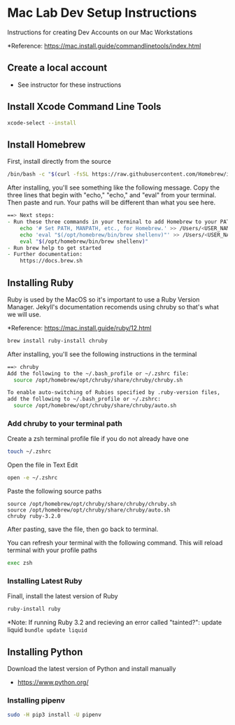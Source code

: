# Mac Lab Dev Setup Instructions
Instructions for creating Dev Accounts on our Mac Workstations

*Reference: https://mac.install.guide/commandlinetools/index.html

## Create a local account
* See instructor for these instructions

## Install Xcode Command Line Tools
```zsh
xcode-select --install
```

## Install Homebrew

First, install directly from the source
```zsh
/bin/bash -c "$(curl -fsSL https://raw.githubusercontent.com/Homebrew/install/HEAD/install.sh)”
```

After installing, you'll see something like the following message. Copy the three lines that begin with "echo," "echo," and "eval" from your terminal. Then paste and run. Your paths will be different than what you see here.

```zsh
==> Next steps:
- Run these three commands in your terminal to add Homebrew to your PATH:
    echo '# Set PATH, MANPATH, etc., for Homebrew.' >> /Users/<USER_NAME>/.zprofile
    echo 'eval "$(/opt/homebrew/bin/brew shellenv)"' >> /Users/<USER_NAME>/.zprofile
    eval "$(/opt/homebrew/bin/brew shellenv)"
- Run brew help to get started
- Further documentation:
    https://docs.brew.sh
```

## Installing Ruby
Ruby is used by the MacOS so it's important to use a Ruby Version Manager. Jekyll's documentation recomends using chruby so that's what we will use.

*Reference: https://mac.install.guide/ruby/12.html

```zsh
brew install ruby-install chruby
```

After installing, you'll see the following instructions in the terminal
```bash
==> chruby
Add the following to the ~/.bash_profile or ~/.zshrc file:
  source /opt/homebrew/opt/chruby/share/chruby/chruby.sh

To enable auto-switching of Rubies specified by .ruby-version files,
add the following to ~/.bash_profile or ~/.zshrc:
  source /opt/homebrew/opt/chruby/share/chruby/auto.sh

```

### Add chruby to your terminal path

Create a zsh terminal profile file if you do not already have one
```zsh
touch ~/.zshrc  
```

Open the file in Text Edit
```zsh
open -e ~/.zshrc
```

Paste the following source paths
```text
source /opt/homebrew/opt/chruby/share/chruby/chruby.sh
source /opt/homebrew/opt/chruby/share/chruby/auto.sh
chruby ruby-3.2.0
```

After pasting, save the file, then go back to terminal.

You can refresh your terminal with the following command. This will reload terminal with your profile paths

```zsh
exec zsh
```

### Installing Latest Ruby

Finall, install the latest version of Ruby
```zsh
ruby-install ruby
```

*Note: If running Ruby 3.2 and recieving an error called "tainted?": update liquid
`bundle update liquid`

## Installing Python
Download the latest version of Python and install manually

- https://www.python.org/

### Installing pipenv
```zsh
sudo -H pip3 install -U pipenv
```


